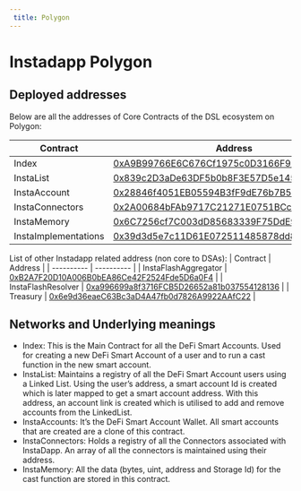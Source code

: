 ```yaml
---
 title: Polygon
---
```


# Instadapp Polygon


## Deployed addresses

Below are all the addresses of Core Contracts of the DSL ecosystem on Polygon:

| Contract             | Address                                                                                                                                            |
| -------------------- | -------------------------------------------------------------------------------------------------------------------------------------------------- |
| Index                | [0xA9B99766E6C676Cf1975c0D3166F96C0848fF5ad](https://explorer-mainnet.maticvigil.com/address/0xA9B99766E6C676Cf1975c0D3166F96C0848fF5ad/contracts) |
| InstaList            | [0x839c2D3aDe63DF5b0b8F3E57D5e145057Ab41556](https://explorer-mainnet.maticvigil.com/address/0x839c2D3aDe63DF5b0b8F3E57D5e145057Ab41556/contracts) |
| InstaAccount         | [0x28846f4051EB05594B3fF9dE76b7B5bf00431155](https://explorer-mainnet.maticvigil.com/address/0x28846f4051EB05594B3fF9dE76b7B5bf00431155/contracts) |
| InstaConnectors      | [0x2A00684bFAb9717C21271E0751BCcb7d2D763c88](https://polygonscan.com/address/0x2A00684bFAb9717C21271E0751BCcb7d2D763c88/contracts)                 |
| InstaMemory          | [0x6C7256cf7C003dD85683339F75DdE9971f98f2FD](https://explorer-mainnet.maticvigil.com/address/0x6C7256cf7C003dD85683339F75DdE9971f98f2FD/contracts) |
| InstaImplementations | [0x39d3d5e7c11D61E072511485878dd84711c19d4A](https://explorer-mainnet.maticvigil.com/address/0x39d3d5e7c11D61E072511485878dd84711c19d4A/contracts) |

List of other Instadapp related address (non core to DSAs):
| Contract | Address |
| ---------- | ---------- |
| InstaFlashAggregator | [0xB2A7F20D10A006B0bEA86Ce42F2524Fde5D6a0F4](https://polygonscan.com/address/0xB2A7F20D10A006B0bEA86Ce42F2524Fde5D6a0F4#code) |
| InstaFlashResolver | [0xa996699a8f3716FCB5D26652a81b037554128136](https://polygonscan.com/address/0xa996699a8f3716FCB5D26652a81b037554128136#code) |
| Treasury | [0x6e9d36eaeC63Bc3aD4A47fb0d7826A9922AAfC22](https://polygonscan.com/address/0x6e9d36eaeC63Bc3aD4A47fb0d7826A9922AAfC22#code) |

## Networks and Underlying meanings

- Index: This is the Main Contract for all the DeFi Smart Accounts. Used for creating a new DeFi Smart Account of a user and to run a cast function in the new smart account.
- InstaList: Maintains a registry of all the DeFi Smart Account users using a Linked List. Using the user’s address, a smart account Id is created which is later mapped to get a smart account address. With this address, an account link is created which is utilised to add and remove accounts from the LinkedList.
- InstaAccounts: It’s the DeFi Smart Account Wallet. All smart accounts that are created are a clone of this contract.
- InstaConnectors: Holds a registry of all the Connectors associated with InstaDapp. An array of all the connectors is maintained using their address.
- InstaMemory: All the data (bytes, uint, address and Storage Id) for the cast function are stored in this contract.
